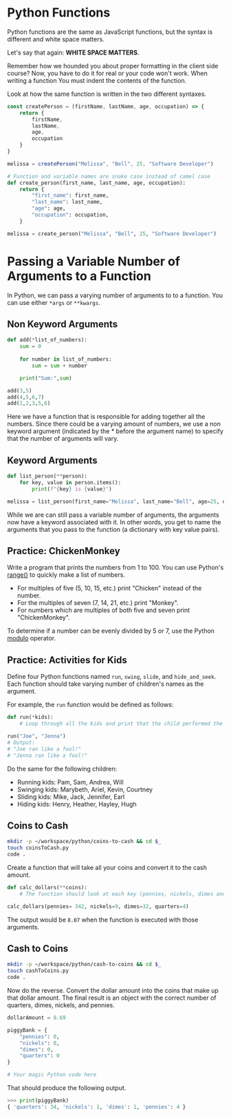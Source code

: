 # Python Functions

Python functions are the same as JavaScript functions, but the syntax is different and white space matters.

Let's say that again: **WHITE SPACE MATTERS**.

Remember how we hounded you about proper formatting in the client side course? Now, you have to do it for real or your code won't work. When writing a function You must indent the contents of the function.

Look at how the same function is written in the two different syntaxes.

```js
const createPerson = (firstName, lastName, age, occupation) => {
    return {
        firstName,
        lastName,
        age,
        occupation
    }
}

melissa = createPerson("Melissa", "Bell", 25, "Software Developer")
```

```python
# Function and variable names are snake case instead of camel case
def create_person(first_name, last_name, age, occupation):
    return {
        "first_name": first_name,
        "last_name": last_name,
        "age": age,
        "occupation": occupation,
    }

melissa = create_person("Melissa", "Bell", 25, "Software Developer")
```
# Passing a Variable Number of Arguments to a Function

In Python, we can pass a varying number of arguments to to a function. You can use either `*args` or `**kwargs`.

## Non Keyword Arguments

```python
def add(*list_of_numbers):
    sum = 0
    
    for number in list_of_numbers:
        sum = sum + number

    print("Sum:",sum)

add(3,5)
add(4,5,6,7)
add(1,2,3,5,6)
```

Here we have a function that is responsible for adding together all the numbers. Since there could be a varying amount of numbers, we use a non keyword argument (indicated by the * before the argument name) to specify that the number of arguments will vary.


## Keyword Arguments

```python
def list_person(**person):
    for key, value in person.items():
        print(f"{key} is {value}")

melissa = list_person(first_name="Melissa", last_name="Bell", age=25, occupation="Software Developer")
```

While we are can still pass a variable number of arguments, the arguments now have a keyword associated with it. In other words, you get to name the arguments that you pass to the function (a dictionary with key value pairs).

## Practice: ChickenMonkey

Write a program that prints the numbers from 1 to 100. You can use Python's [range()](https://www.pythoncentral.io/pythons-range-function-explained/) to quickly make a list of numbers.

* For multiples of five (5, 10, 15, etc.) print "Chicken" instead of the number.
* For the multiples of seven (7, 14, 21, etc.) print "Monkey".
* For numbers which are multiples of both five and seven print "ChickenMonkey".

To determine if a number can be evenly divided by 5 or 7, use the Python [modulo](https://docs.python.org/3.7/reference/expressions.html#binary-arithmetic-operations) operator.

## Practice: Activities for Kids

Define four Python functions named `run`, `swing`, `slide`, and `hide_and_seek`. Each function should take varying number of children's names as the argument.

For example, the `run` function would be defined as follows:

```python
def run(*kids):
    # Loop through all the kids and print that the child performed the activity.

run("Joe", "Jenna")
# Output: 
# "Joe ran like a fool!"
# "Jenna ran like a fool!"
```

Do the same for the following children:

- Running kids: Pam, Sam, Andrea, Will
- Swinging kids: Marybeth, Ariel, Kevin, Courtney
- Sliding kids: Mike, Jack, Jennifer, Earl
- Hiding kids: Henry, Heather, Hayley, Hugh

## Coins to Cash

```sh
mkdir -p ~/workspace/python/coins-to-cash && cd $_
touch coinsToCash.py
code .
```

Create a function that will take all your coins and convert it to the cash amount.

```python
def calc_dollars(**coins):
    # The function should look at each key (pennies, nickels, dimes and quarters) and perform the appropriate math on the integer value to determine how much money you have in dollars. Store that value in a variable named `dollarAmount` and print it.

calc_dollars(pennies= 342, nickels=9, dimes=32, quarters=4)
```

The output would be `8.07` when the function is executed with those arguments.

## Cash to Coins

```sh
mkdir -p ~/workspace/python/cash-to-coins && cd $_
touch cashToCoins.py
code .
```

Now do the reverse. Convert the dollar amount into the coins that make up that dollar amount. The final result is an object with the correct number of quarters, dimes, nickels, and pennies.

```py
dollarAmount = 8.69

piggyBank = {
    "pennies": 0,
    "nickels": 0,
    "dimes": 0,
    "quarters": 0
}

# Your magic Python code here
```

That should produce the following output.

```py
>>> print(piggyBank)
{ 'quarters': 34, 'nickels': 1, 'dimes': 1, 'pennies': 4 }
```